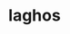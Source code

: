 ---
title: "laghos"
layout: cache
category: package
meta: {"versions": ["3.0"], "compilers": ["gcc@6.4.0", "xl@16.1"]}
spec_files: 
 - spec-0.json
 - spec-1.json
 - spec-2.json
 - spec-3.json
 - spec-4.json
spec_names:
 - 'laghos@3.0%gcc@6.4.0+metis arch=linux-rhel7-power9le ^hypre@2.19.0%gcc@6.4.0~complex~debug~int64~internal-superlu~mixedint+mpi~openmp+shared~superlu-dist arch=linux-rhel7-power9le ^metis@5.1.0%gcc@6.4.0~gdb~int64~real64+shared build_type=Release patches=4991da9,b1225da arch=linux-rhel7-power9le ^mfem@4.1.0%gcc@6.4.0~conduit~cuda~debug~examples~gnutls~gslib~lapack~libceed~libunwind+metis~miniapps~mpfr+mpi~netcdf~occa~openmp~petsc~pumi~raja~shared+static~strumpack~suite-sparse~sundials~superlu-dist~threadsafe~umpire+zlib cuda_arch=70 timer=auto arch=linux-rhel7-power9le ^openblas@0.3.10%gcc@6.4.0~consistent_fpcsr~ilp64+pic+shared threads=none arch=linux-rhel7-power9le ^spectrum-mpi@10.3.1%gcc@6.4.0 arch=linux-rhel7-power9le ^zlib@1.2.11%gcc@6.4.0+optimize+pic+shared arch=linux-rhel7-power9le'
 - 'laghos@3.0%gcc@6.4.0+metis arch=linux-rhel7-power9le ^hwloc@1.11.11%gcc@6.4.0~cairo~cuda~gl~libudev+libxml2~netloc~nvml+pci+shared arch=linux-rhel7-power9le ^hypre@2.19.0%gcc@6.4.0~complex~debug~int64~internal-superlu~mixedint+mpi~openmp+shared~superlu-dist arch=linux-rhel7-power9le ^libiconv@1.16%gcc@6.4.0 arch=linux-rhel7-power9le ^libpciaccess@0.13.5%gcc@6.4.0 arch=linux-rhel7-power9le ^libxml2@2.9.10%gcc@6.4.0~python arch=linux-rhel7-power9le ^metis@5.1.0%gcc@6.4.0~gdb~int64~real64+shared build_type=Release patches=4991da9,b1225da arch=linux-rhel7-power9le ^mfem@4.1.0%gcc@6.4.0~conduit~cuda~debug~examples~gnutls~gslib~lapack~libceed~libunwind+metis~miniapps~mpfr+mpi~netcdf~occa~openmp~petsc~pumi~raja~shared+static~strumpack~suite-sparse~sundials~superlu-dist~threadsafe~umpire+zlib cuda_arch=70 timer=auto arch=linux-rhel7-power9le ^numactl@2.0.12%gcc@6.4.0 arch=linux-rhel7-power9le ^openblas@0.3.10%gcc@6.4.0~consistent_fpcsr~ilp64+pic+shared threads=none arch=linux-rhel7-power9le ^openmpi@3.1.6%gcc@6.4.0~atomics~cuda~cxx~cxx_exceptions+gpfs~java~legacylaunchers~lustre~memchecker~pmi~singularity~sqlite3+static~thread_multiple+vt+wrapper-rpath fabrics=none schedulers=none arch=linux-rhel7-power9le ^xz@5.2.5%gcc@6.4.0 arch=linux-rhel7-power9le ^zlib@1.2.11%gcc@6.4.0+optimize+pic+shared arch=linux-rhel7-power9le'
 - 'laghos@3.0%gcc@6.4.0+metis arch=linux-rhel7-power9le ^hwloc@1.11.11%gcc@6.4.0~cairo~cuda~gl~libudev+libxml2~netloc~nvml+pci+shared arch=linux-rhel7-power9le ^hypre@2.19.0%gcc@6.4.0~complex~debug~int64~internal-superlu~mixedint+mpi~openmp+shared~superlu-dist arch=linux-rhel7-power9le ^libiconv@1.16%gcc@6.4.0 arch=linux-rhel7-power9le ^libpciaccess@0.13.5%gcc@6.4.0 arch=linux-rhel7-power9le ^libxml2@2.9.10%gcc@6.4.0~python arch=linux-rhel7-power9le ^metis@5.1.0%gcc@6.4.0~gdb~int64~real64+shared build_type=Release patches=4991da9,b1225da arch=linux-rhel7-power9le ^mfem@4.1.0%gcc@6.4.0~conduit~cuda~debug~examples~gnutls~gslib~lapack~libceed~libunwind+metis~miniapps~mpfr+mpi~netcdf~occa~openmp~petsc~pumi~raja~shared+static~strumpack~suite-sparse~sundials~superlu-dist~threadsafe~umpire+zlib cuda_arch=70 timer=auto arch=linux-rhel7-power9le ^numactl@2.0.12%gcc@6.4.0 arch=linux-rhel7-power9le ^openblas@0.3.10%gcc@6.4.0~consistent_fpcsr~ilp64+pic+shared threads=none arch=linux-rhel7-power9le ^openmpi@4.0.3%gcc@6.4.0~atomics~cuda~cxx~cxx_exceptions+gpfs~java~legacylaunchers~lustre~memchecker~pmi~singularity~sqlite3+static~thread_multiple+vt+wrapper-rpath fabrics=none schedulers=none arch=linux-rhel7-power9le ^xz@5.2.5%gcc@6.4.0 arch=linux-rhel7-power9le ^zlib@1.2.11%gcc@6.4.0+optimize+pic+shared arch=linux-rhel7-power9le'
 - 'laghos@3.0%gcc@6.4.0+metis arch=linux-rhel7-power9le ^hypre@2.19.0%gcc@6.4.0~complex~debug~int64~internal-superlu~mixedint+mpi~openmp+shared~superlu-dist arch=linux-rhel7-power9le ^metis@5.1.0%gcc@6.4.0~gdb~int64~real64+shared build_type=Release patches=4991da9,b1225da arch=linux-rhel7-power9le ^mfem@4.1.0%gcc@6.4.0~conduit~cuda~debug~examples~gnutls~gslib~lapack~libceed~libunwind+metis~miniapps~mpfr+mpi~netcdf~occa~openmp~petsc~pumi~raja~shared+static~strumpack~suite-sparse~sundials~superlu-dist~threadsafe~umpire+zlib cuda_arch=70 timer=auto arch=linux-rhel7-power9le ^openblas@0.3.10%gcc@6.4.0~consistent_fpcsr~ilp64+pic+shared threads=none arch=linux-rhel7-power9le ^spectrum-mpi@10.3.1%gcc@6.4.0 arch=linux-rhel7-power9le ^zlib@1.2.11%gcc@6.4.0+optimize+pic+shared arch=linux-rhel7-power9le'
 - 'laghos@3.0%xl@16.1 fflags="-qzerosize" +metis arch=linux-rhel7-power9le ^hypre@2.13.0%xl@16.1 fflags="-qzerosize" ~complex~debug~int64~internal-superlu~mixedint+mpi~openmp+shared~superlu-dist arch=linux-rhel7-power9le ^metis@5.1.0%xl@16.1 fflags="-qzerosize" ~gdb~int64~real64+shared build_type=Release patches=4991da9 arch=linux-rhel7-power9le ^mfem@4.1.0%xl@16.1 fflags="-qzerosize" ~conduit~cuda~debug~examples~gnutls~gslib~lapack~libceed~libunwind+metis~miniapps~mpfr+mpi~netcdf~occa~openmp~petsc~pumi~raja~shared+static~strumpack~suite-sparse~sundials~superlu-dist~threadsafe~umpire+zlib cuda_arch=70 timer=auto arch=linux-rhel7-power9le ^spectrum-mpi@10.3.1%xl@16.1 fflags="-qzerosize"  arch=linux-rhel7-power9le ^zlib@1.2.11%xl@16.1 fflags="-qzerosize" +optimize+pic+shared arch=linux-rhel7-power9le'
---